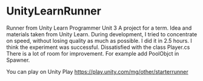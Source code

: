 # UnityLearnRunner

Runner from Unity Learn Programmer Unit 3
A project for a term. Idea and materials taken from Unity Learn.
During development, I tried to concentrate on speed, without losing quality as much as possible. I did it in 2.5 hours. 
I think the experiment was successful. Dissatisfied with the class Player.cs
There is a lot of room for improvement. For example add PoolObjct in Spawner.

You can play on Unity 
Play https://play.unity.com/mg/other/starterrunner
